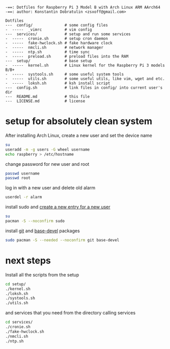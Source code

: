 ```
-==: Dotfiles for Raspberry Pi 3 Model B with Arch Linux ARM AArch64
-==: author: Konstantin Dobratulin <zsxoff@gmail.com>

Dotfiles
---  config/              # some config files
-  -----  _vimrc          # vim config
---  services/            # setup and run some services
-  -----  cronie.sh       # setup cron daemon
-  -----  fake-hwclock.sh # fake hardware clock
-  -----  nmcli.sh        # network manager
-  -----  ntp.sh          # time sync
-  -----  preload.sh      # preload files into the RAM
---  setup/               # base setup
-  -----  kernel.sh       # Linux kernel for the Raspberry Pi 3 models B/B+
-  -----  systools.sh     # some useful system tools
-  -----  utils.sh        # some useful utils, like vim, wget and etc.
-  -----  loksh.sh        # ksh install script
---  config.sh            # link files in config/ into current user's dir
---  README.md            # this file
---  LICENSE.md           # license
```

# setup for absolutely clean system
After installing Arch Linux, create a new user and set the device name

```bash
su
useradd -m -g users -G wheel username
echo raspberry > /etc/hostname
```

change password for new user and root
```bash
passwd username
passwd root
```

log in with a new user and delete old alarm
```bash
userdel -r alarm
```

install sudo and [create a new entry for a new user](https://wiki.archlinux.org/index.php/Sudo#Configuration)
```bash
su
pacman -S --noconfirm sudo
```

install [git](https://wiki.archlinux.org/index.php/git) and [base-devel](https://www.archlinux.org/groups/x86_64/base-devel/) packages
```bash
sudo pacman -S --needed --noconfirm git base-devel
```

# next steps
Install all the scripts from the setup
```bash
cd setup/
./kernel.sh
./loksh.sh
./systools.sh
./utils.sh
```

and services that you need from the directory calling services
```bash
cd services/
./cronie.sh
./fake-hwclock.sh
./nmcli.sh
./ntp.sh
```